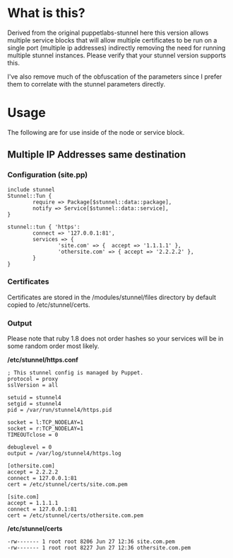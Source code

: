 What is this?
=============

Derived from the original puppetlabs-stunnel here this version allows multiple service blocks that will allow multiple 
certificates to be run on a single port (multiple ip addresses) indirectly removing the need for running multiple stunnel 
instances. Please verify that your stunnel version supports this.

I've also remove much of the obfuscation of the parameters since I prefer them to correlate with
the stunnel parameters directly.

Usage
=============

The following are for use inside of the node or service block.

Multiple IP Addresses same destination
--------------------------------------

### Configuration (site.pp)
    include stunnel
    Stunnel::Tun {
            require => Package[$stunnel::data::package],
            notify => Service[$stunnel::data::service],
    }

    stunnel::tun { 'https':
            connect => '127.0.0.1:81',
            services => {
                    'site.com' => {  accept => '1.1.1.1' },
                    'othersite.com' => { accept => '2.2.2.2' },
            }
    }

### Certificates

Certificates are stored in the /modules/stunnel/files directory by default copied to /etc/stunnel/certs.

### Output

Please note that ruby 1.8 does not order hashes so your services will be in some random order most likely.

**/etc/stunnel/https.conf**

    ; This stunnel config is managed by Puppet.
    protocol = proxy
    sslVersion = all

    setuid = stunnel4
    setgid = stunnel4
    pid = /var/run/stunnel4/https.pid

    socket = l:TCP_NODELAY=1
    socket = r:TCP_NODELAY=1
    TIMEOUTclose = 0

    debuglevel = 0
    output = /var/log/stunnel4/https.log

    [othersite.com]
    accept = 2.2.2.2
    connect = 127.0.0.1:81
    cert = /etc/stunnel/certs/site.com.pem

    [site.com]
    accept = 1.1.1.1
    connect = 127.0.0.1:81
    cert = /etc/stunnel/certs/othersite.com.pem

**/etc/stunnel/certs**

    -rw------- 1 root root 8206 Jun 27 12:36 site.com.pem
    -rw------- 1 root root 8227 Jun 27 12:36 othersite.com.pem
